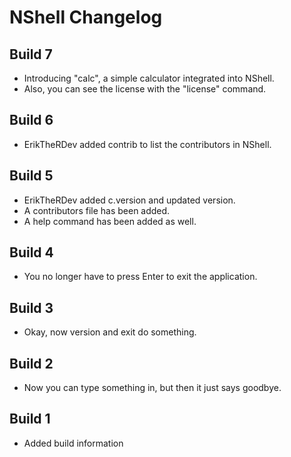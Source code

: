 # NShell Changelog

## Build 7

- Introducing "calc", a simple calculator integrated into NShell.
- Also, you can see the license with the "license" command.

## Build 6

- ErikTheRDev added contrib to list the contributors in NShell.

## Build 5

- ErikTheRDev added c.version and updated version.
- A contributors file has been added.
- A help command has been added as well.

## Build 4

- You no longer have to press Enter to exit the application.

## Build 3

- Okay, now version and exit do something.

## Build 2

- Now you can type something in, but then it just says goodbye.

## Build 1

- Added build information
